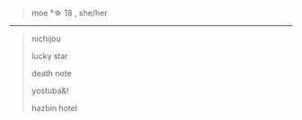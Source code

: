 >moe °☆ 18 , she/her
____
>nichijou
>
>lucky star
>
>death note
>
>yostuba&!
>
>hazbin hotel
<!---
moeech/moeech is a ✨ special ✨ repository because its `README.md` (this file) appears on your GitHub profile.
You can click the Preview link to take a look at your changes.
--->
